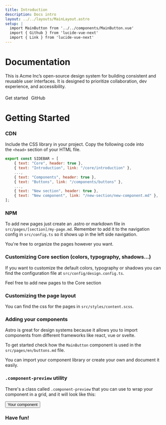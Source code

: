 ```yaml
---
title: Introduction
description: Docs intro
layout: ../../layouts/MainLayout.astro
setup: |
  import MainButton from '../../components/MainButton.vue'
  import { Github } from 'lucide-vue-next'
  import { Link } from 'lucide-vue-next'
---
```


# Documentation

This is Acme Inc’s open-source design system for building consistent and reusable user interfaces. It is designed to prioritize collaboration, dev experience, and accessibility.
<div style="margin-top: 20px; display: flex; gap: 10px;">
    <MainButton primary>Get started</MainButton>
    <MainButton secondary>
         <Github color="#56565C" size={15} /> GitHub
    </MainButton>
</div>

<div class="flex items-center flex-row" style="gap: 10px;">
  <h1 class="mr-2">Getting Started</h1>
  <Link color="#56565C" size={15}/>
</div>

<div class="flex items-center" style="gap: 10px;">
  <h3 class="mr-2">CDN</h1>
  <Link color="#56565C" size={15}/>
</div>

Include the CSS library in your project.
Copy the following code into the `<head>` section of your HTML file.

```js
export const SIDEBAR = [
    { text: "Core", header: true },
    { text: "Introduction", link: "/core/introduction" },
    ...,
    { text: "Components", header: true },
    { text: "Buttons", link: "/components/buttons" },
    ...,
    { text: "New section", header: true },
    { text: "New component", link: "/new-section/new-component.md" },
];
```

<div class="flex items-center" style="gap: 10px;">
  <h3 class="mr-2">NPM</h1>
  <Link color="#56565C" size={15}/>
</div>

To add new pages just create an .astro or markdown file in `src/pages/[section]/my-page.md`. Remember to add it to the navigation config in `src/config.ts` so it shows up in the left side navigation.

You're free to organize the pages however you want.

### Customizing Core section (colors, typography, shadows...)

If you want to customize the default colors, typography or shadows you can find the configuration file at `src/config/design.config.ts`.

Feel free to add new pages to the Core section

### Customizing the page layout

You can find the css for the pages in `src/styles/content.scss`.

### Adding your components

Astro is great for design systems because it allows you to import components from different frameworks like react, vue or svelte.

To get started check how the `MainButton` component is used in the `src/pages/en/buttons.md` file.

You can import your component library or create your own and document it easily.

### `.component-preview` utility

There's a class called `.component-preview` that you can use to wrap your component in a grid, and it will look like this:

<div class="component-preview">
    <button class="text-white bg-blue-500 px-4 py-2 rounded-md">Your component</button>
</div>

### Have fun!

